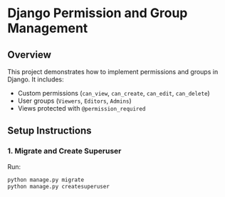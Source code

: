 # Django Permission and Group Management

## Overview
This project demonstrates how to implement permissions and groups in Django. It includes:
- Custom permissions (`can_view`, `can_create`, `can_edit`, `can_delete`)
- User groups (`Viewers`, `Editors`, `Admins`)
- Views protected with `@permission_required`

## Setup Instructions

### 1. Migrate and Create Superuser
Run:
```sh
python manage.py migrate
python manage.py createsuperuser
